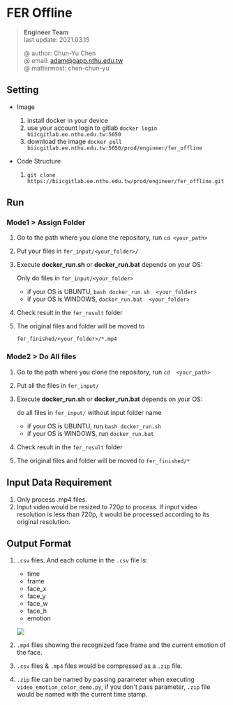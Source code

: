 # FER Offline
> **Engineer Team**  
> last update: 2021.03.15    
> 
> @ author: Chun-Yu Chen  
> @ email: adam@gapp.nthu.edu.tw  
> @ mattermost: chen-chun-yu  


## Setting
* Image    
	1. install docker in your device
	2. use your account login to gitlab `docker login biicgitlab.ee.nthu.edu.tw:5050`
	3. download the image `docker pull biicgitlab.ee.nthu.edu.tw:5050/prod/engineer/fer_offline`

* Code Structure
	1. `git clone https://biicgitlab.ee.nthu.edu.tw/prod/engineer/fer_offline.git`

## Run 

### Mode1 > Assign Folder 

1. Go to the path where you clone the repository, run `cd <your_path>`

2. Put your files in `fer_input/<your_folder>/` 
  
3. Execute **docker_run.sh** or **docker_run.bat** depends on your OS:     
     
   Only do files in `fer_input/<your_folder>`    
   * if your OS is UBUNTU, `bash docker_run.sh  <your_folder>`   
   * if your OS is WINDOWS, `docker_run.bat  <your_folder>`

4. Check result in the `fer_result` folder 
5. The original files and folder will be moved to 
	
	`fer_finished/<your_folder>/*.mp4`  

### Mode2 > Do All files

1. Go to the path where you clone the repository, run `cd  <your_path>`

2. Put all the files in `fer_input/` 

3. Execute **docker_run.sh** or **docker_run.bat** depends on your OS:     
     
   do all files in `fer_input/` without input folder name
	* if your OS is UBUNTU, run `bash docker_run.sh`
	* if your OS is WINDOWS, run `docker_run.bat` 

4. Check result in the `fer_result` folder 
5. The original files and folder will be moved to `fer_finished/*`

## Input Data Requirement
1. Only process .mp4 files.
2. Input video would be resized to 720p to process.  If input video resolution is less than 720p, it would be processed according to its original resolution.

## Output Format
1. `.csv` files. And each colume in the `.csv` file is:
    * time
    * frame
    * face_x
    * face_y
    * face_w
    * face_h
    * emotion

    ![](https://i.imgur.com/lvjzuci.png)
2. `.mp4` files showing the recognized face frame and the current emotion of the face.
3. `.csv` files & `.mp4` files would be compressed as a `.zip` file.
4. `.zip` file can be named by passing parameter when executing `video_emotion_color_demo.py`, if you don't pass parameter, `.zip` file would be named with the current time stamp.
